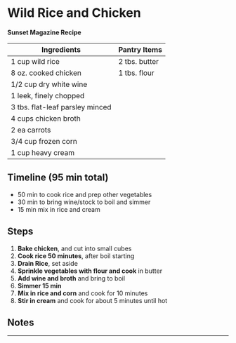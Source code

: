 Wild Rice and  Chicken
======================
**Sunset Magazine Recipe**


Ingredients  | Pantry Items
-----------  | ------------
1 cup wild  rice   |  2 tbs.  butter
8 oz. cooked  chicken |  1 tbs.  flour
1/2 cup dry white  wine |
1 leek, finely chopped |
3 tbs.  flat-leaf parsley minced |
4 cups chicken broth |
2 ea carrots |
3/4 cup frozen corn |
1 cup heavy cream  |

Timeline (95  min total)
--------
* 50 min to cook rice and  prep other vegetables
* 30 min to bring wine/stock to boil and simmer
* 15 min  mix in rice and cream

Steps
-----------
1. **Bake chicken**, and cut into small cubes
2. **Cook rice 50 minutes**,  after boil starting
3. **Drain Rice**, set aside
4. **Sprinkle vegetables with flour and cook** in butter
5. **Add wine and broth** and bring to boil
6. **Simmer 15 min**
7. **Mix in rice and corn** and cook for 10 minutes
8. **Stir in cream** and cook for about 5 minutes until hot

Notes
-----
****